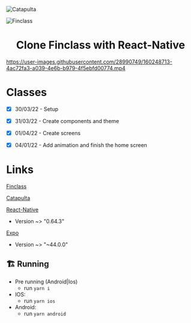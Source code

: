 

![Catapulta](https://user-images.githubusercontent.com/28990749/160248782-a3b49bb8-20cb-4bfe-ac5b-c53d4048ad57.png)

![Finclass](https://user-images.githubusercontent.com/28990749/160249066-ea9d7ef4-c767-4ead-908a-a71b96840a31.png)

<h1 align='center'>
  Clone Finclass with React-Native
</h1>

https://user-images.githubusercontent.com/28990749/160248713-4ac72fa3-a039-4e6b-b979-4f5ebfd00774.mp4

# Classes

- [x] 30/03/22 - Setup
- [x] 31/03/22 - Create components and theme
- [x] 01/04/22 - Create screens
- [x] 04/01/22 - Add animation and finish the home screen


# Links


[Finclass](https://assine.finclass.com/)


[Catapulta](https://catapulta.xyz)

[React-Native](https://reactnative.dev)
  - Version ~> "0.64.3"

[Expo](https://expo.dev)
  - Version ~> "~44.0.0"

## 🏗 Running

- Pre running (Android|Ios)
  - run `yarn i`
- IOS:
  - run `yarn ios`
- Android:   
  - run `yarn android`
